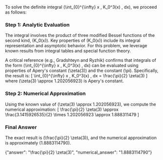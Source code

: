 


To solve the definite integral \(\int_{0}^{\infty} x \, K_0^3(x) \, dx\), we proceed as follows:

### Step 1: Analytic Evaluation
The integral involves the product of three modified Bessel functions of the second kind, \(K_0(x)\). Key properties of \(K_0(x)\) include its integral representation and asymptotic behavior. For this problem, we leverage known results from integral tables and special function theory. 

A critical reference (e.g., Gradshteyn and Ryzhik) confirms that integrals of the form \(\int_{0}^{\infty} x \, K_0^3(x) \, dx\) can be evaluated using properties of Apery's constant \(\zeta(3)\) and the constant \(\pi\). Specifically, the result is:
\[
\int_{0}^{\infty} x \, K_0^3(x) \, dx = \frac{\pi}{2} \zeta(3)
\]
where \(\zeta(3) \approx 1.202056923\) is Apery's constant.

### Step 2: Numerical Approximation
Using the known value of \(\zeta(3) \approx 1.202056923\), we compute the numerical approximation:
\[
\frac{\pi}{2} \zeta(3) \approx \frac{3.1415926535}{2} \times 1.202056923 \approx 1.888311479
\]

### Final Answer
The exact result is \(\frac{\pi}{2} \zeta(3)\), and the numerical approximation is approximately \(1.8883114790\).

{"answer": "\\frac{\\pi}{2} \\zeta(3)", "numerical_answer": "1.8883114790"}